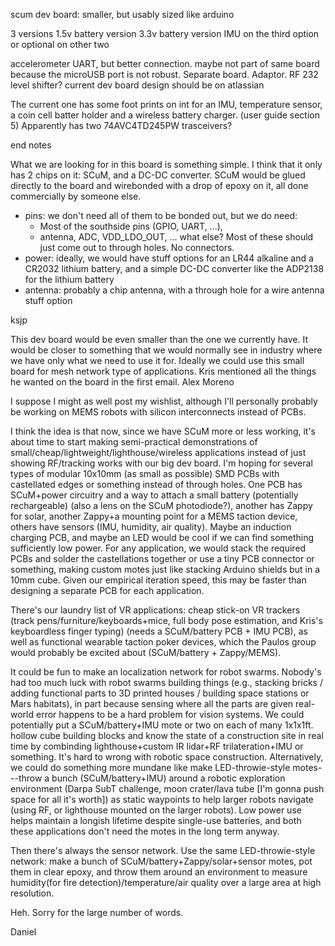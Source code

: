 scum dev board:
smaller, but usably sized like arduino

3 versions
1.5v battery version
3.3v battery version
IMU on the third option or optional on other two


accelerometer
UART, but better connection. maybe not part of same board because the microUSB port is not robust. Separate board. Adaptor.
RF 232 level shifter?
current dev board design should be on atlassian

The current one has some foot prints on int for an IMU, temperature sensor, a coin cell batter holder and a wireless battery charger. (user guide section 5)
Apparently has two 74AVC4TD245PW trasceivers?


end notes


What we are looking for in this board is something simple.  I think that it only 
has 2 chips on it: SCuM, and a DC-DC converter.  SCuM would be glued
directly to the board and wirebonded with a drop of epoxy on it, all done 
commercially by someone else.

* pins:  we don't need all of them to be bonded out, but we do need:  
  - Most of the southside pins (GPIO, UART, ...),
  - antenna, ADC, VDD_LDO_OUT, ... what else?
  Most of these should just come out to through holes.  No connectors.
* power: ideally, we would have stuff options for an LR44 alkaline and a CR2032 lithium
battery, and a simple DC-DC converter like the ADP2138 for the lithium battery
* antenna: probably a chip antenna, with a through hole for a wire antenna stuff option

ksjp


This dev board would be even smaller than the one we currently have. It would be closer to something that we would normally see in industry where we have only what we need to use it for. Ideally we could use this small board for mesh network type of applications. Kris mentioned all the things he wanted on the board in the first email.
Alex Moreno


I suppose I might as well post my wishlist, although I'll personally probably be working on MEMS robots with silicon interconnects instead of PCBs.

I think the idea is that now, since we have SCuM more or less working, it's about time to start making semi-practical demonstrations of small/cheap/lightweight/lighthouse/wireless applications instead of just showing RF/tracking works with our big dev board. I'm hoping for several types of modular 10x10mm (as small as possible) SMD PCBs with castellated edges or something instead of through holes. One PCB has SCuM+power circuitry and a way to attach a small battery (potentially rechargeable) (also a lens on the SCuM photodiode?), another has Zappy for solar, another Zappy+a mounting point for a MEMS taction device, others have sensors (IMU, humidity, air quality). Maybe an induction charging PCB, and maybe an LED would be cool if we can find something sufficiently low power. For any application, we would stack the required PCBs and solder the castellations together or use a tiny PCB connector or something, making custom motes just like stacking Arduino shields but in a 10mm cube. Given our empirical iteration speed, this may be faster than designing a separate PCB for each application.

There's our laundry list of VR applications: cheap stick-on VR trackers (track pens/furniture/keyboards+mice, full body pose estimation, and Kris's keyboardless finger typing) (needs a SCuM/battery PCB + IMU PCB), as well as functional wearable taction poker devices, which the Paulos group would probably be excited about (SCuM/battery + Zappy/MEMS).

It could be fun to make an localization network for robot swarms. Nobody's had too much luck with robot swarms building things (e.g., stacking bricks / adding functional parts to 3D printed houses / building space stations or Mars habitats), in part because sensing where all the parts are given real-world error happens to be a hard problem for vision systems. We could potentially put a SCuM/battery+IMU mote or two on each of many 1x1x1ft. hollow cube building blocks and know the state of a construction site in real time by combinding lighthouse+custom IR lidar+RF trilateration+IMU or something. It's hard to wrong with robotic space construction. Alternatively, we could do something more mundane like make LED-throwie-style motes---throw a bunch (SCuM/battery+IMU) around a robotic exploration environment (Darpa SubT challenge, moon crater/lava tube [I'm gonna push space for all it's worth]) as static waypoints to help larger robots navigate (using RF, or lighthouse mounted on the larger robots). Low power use helps maintain a longish lifetime despite single-use batteries, and both these applications don't need the motes in the long term anyway.

Then there's always the sensor network. Use the same LED-throwie-style network: make a bunch of SCuM/battery+Zappy/solar+sensor motes, pot them in clear epoxy, and throw them  around an environment to measure humidity(for fire detection)/temperature/air quality over a large area at high resolution.

Heh. Sorry for the large number of words.

Daniel
